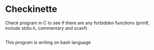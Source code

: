 # Checkinette
Check program in C to see if there are any forbidden functions (printf, include stdio.h, commentary and scanf)

##
This program is writing on bash language